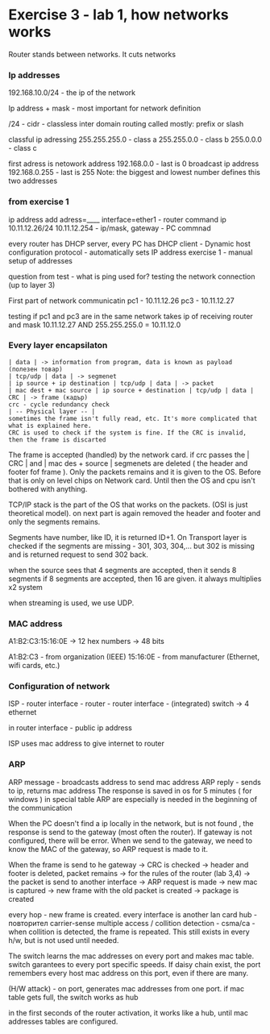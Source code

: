 # Exercise 3 - lab 1, how networks works

Router stands between networks. It cuts networks


### Ip addresses
192.168.10.0/24 - the ip of the network 

Ip address + mask - most important for network definition

/24 - cidr - classless inter domain routing
called mostly: prefix or slash

classful ip adressing
255.255.255.0 - class a
255.255.0.0 - class b
255.0.0.0 - class c

first adress  is netowork address 192.168.0.0 - last is 0
broadcast ip address 192.168.0.255 - last is 255
Note: the biggest and lowest number defines this two addresses

### from exercise 1 
ip address add adress=____ interface=ether1       - router command
ip 10.11.12.26/24 10.11.12.254 - ip/mask, gateway - PC commnad

every router has DHCP server, every PC has DHCP client - Dynamic host configuration protocol - automatically sets IP address
exercise 1 - manual setup of addresses

question from test - what is ping used for? testing the network connection (up to layer 3)

First part of network communicatin
pc1 - 10.11.12.26
pc3 - 10.11.12.27

testing if pc1 and pc3 are in the same network
takes ip of receiving router and mask
 10.11.12.27 AND 255.255.255.0 = 10.11.12.0


### Every layer encapsilaton
```
| data | -> information from program, data is known as payload (полезен товар)
| tcp/udp | data | -> segmenet
| ip source + ip destination | tcp/udp | data | -> packet
| mac dest + mac source | ip source + destination | tcp/udp | data | CRC | -> frame (кадър)
crc - cycle redundancy check
| -- Physical layer -- |
sometimes the frame isn't fully read, etc. It's more complicated that what is explained here. 
CRC is used to check if the system is fine. If the CRC is invalid, then the frame is discarted
```

The frame is accepted (handled) by the network card. if crc passes the | CRC | and | mac des + source | segmenets are deleted ( the header and footer fof frame ). Only the packets remains and it is given to the OS. Before that is only on level chips on Network card. Until then the OS and cpu isn't bothered with anything. 

TCP/IP stack is the part of the OS that works on the packets. (OSI is just theoretical model).
on next part is again removed the header and footer and only the segments remains.

Segments have number, like ID, it is returned ID+1. On Transport layer is checked if the segments are missing - 301, 303, 304,... but 302 is missing and is returned request to send 302 back.

when the source sees that 4 segments are accepted, then it sends 8 segments
if 8 segments are accepted, then 16 are given. it always multiplies x2 system

when streaming is used, we use UDP.

### MAC address 
A1:B2:C3:15:16:0E -> 12 hex numbers -> 48 bits

A1:B2:C3 - from organization (IEEE)
15:16:0E - from manufacturer (Ethernet, wifi cards, etc.)


### Configuration of network
ISP - router interface -  router - router interface - (integrated) switch -> 4 ethernet

in router interface - public ip address

ISP uses mac address to give internet to router 

### ARP
ARP message - broadcasts address to send mac address
ARP reply   - sends to ip, returns mac address 
The response is saved in os for 5 minutes ( for windows ) in special table
ARP are especially is needed in the beginning of the communication

When the PC doesn't find a ip locally in the network, but is not found , the response is send to the gateway (most often the router).
If gateway is not configured, there will be error.
When we send to the gateway, we need to know the MAC of the gateway, so ARP request is made to it. 

When the frame is send to he gateway -> CRC is checked -> header and footer is deleted, packet remains -> for the rules of the router (lab 3,4) -> the packet is send to another interface -> ARP request is made -> new mac is captured -> new frame with the old packet is created -> package is created

every hop - new frame is created.
every interface is another lan card
hub - повторител
carrier-sense multiple access / collition detection - csma/ca - when collition is detected, the frame is repeated.
This still exists in every h/w, but is not used until needed.

The switch learns the mac addresses on every port and makes mac table. switch garantees to every port specific speeds.
If daisy chain exist, the port remembers every host mac address on this port, even if there are many.

(H/W attack) - on port, generates mac addresses from one port. if mac table gets full, the switch works as hub

in the first seconds of the router activation, it works like a hub, until mac addresses tables are configured.
